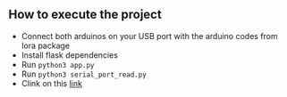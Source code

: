 ## How to execute the project
- Connect both arduinos on your USB port with the arduino codes from lora package
- Install flask dependencies
- Run ```python3 app.py```
- Run ```python3 serial_port_read.py```
- Clink on this [link](http://localhost:5000/)
